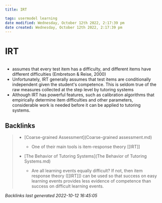 ```yaml
---
title: IRT

tags: usermodel learning
date modified: Wednesday, October 12th 2022, 2:17:39 pm
date created: Wednesday, October 12th 2022, 2:17:39 pm
---
```


# IRT
```toc
```
- assumes that every test item has a difficulty, and different items have different difficulties (Embretson & Reise, 2000)
- Unfortunately, IRT generally assumes that test items are conditionally independent given the student's competence. This is seldom true of the raw measures collected at the step level by tutoring systems
- Although IRT has powerful features, such as calibration algorithms that empirically determine item difficulties and other parameters, considerable work is needed before it can be applied to tutoring systems.

## Backlinks

> - [Coarse-grained Assessment](Coarse-grained assessment.md)
>   - One of their main tools is item-response theory [[IRT]]
>    
> - [The Behavior of Tutoring Systems](The Behavior of Tutoring Systems.md)
>   - Are all learning events equally difficult? If not, then item response theory ([[IRT]]) can be used so that success on easy learning events provides less evidence of competence than success on difficult learning events.

_Backlinks last generated 2022-10-12 16:45:05_
